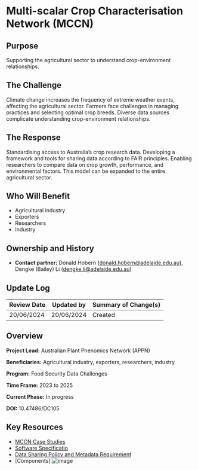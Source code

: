 # Multi-scalar Crop Characterisation Network (MCCN)

## Purpose
Supporting the agricultural sector to understand crop-environment relationships.

## The Challenge
Climate change increases the frequency of extreme weather events, affecting the agricultural sector. Farmers face challenges in managing practices and selecting optimal crop breeds. Diverse data sources complicate understanding crop-environment relationships.

## The Response
Standardising access to Australia’s crop research data. Developing a framework and tools for sharing data according to FAIR principles. Enabling researchers to compare data on crop growth, performance, and environmental factors. This model can be expanded to the entire agricultural sector.

## Who Will Benefit
- Agricultural industry
- Exporters
- Researchers
- Industry

## Ownership and History
- **Contact partner:** Donald Hobern ([donald.hobern@adelaide.edu.au](mailto:donald.hobern@adelaide.edu.au)), Dengke (Bailey) Li ([dengke.li@adelaide.edu.au](mailto:dengke.li@adelaide.edu.au))

## Update Log

| Review Date | Updated by | Summary of Change(s) |
|-------------|------------|----------------------|
|  20/06/2024 | 20/06/2024 | Created              |


## Overview
**Project Lead:** Australian Plant Phenomics Network (APPN)

**Beneficiaries:** Agricultural industry, exporters, researchers, industry

**Program:** Food Security Data Challenges

**Time Frame:** 2023 to 2025

**Current Phase:** In progress

**DOI:** 10.47486/DC105

## Key Resources
- [MCCN Case Studies](https://uao365.sharepoint.com/:w:/r/sites/DataTeamtest/Shared%20Documents/MCCN/Reports/Cases/MCCN%20Case%20Studies.docx?d=wc446740149d040c79f3a0208a8914c05&csf=1&web=1&e=kMsnFR)
- [Software Specificatio](https://uao365.sharepoint.com/:w:/r/sites/DataTeamtest/Shared%20Documents/MCCN/Reports/MCCN%20Software%20Specification%20v.%201.1.docx?d=w48b2fad3681845d78129b23bfa7efa36&csf=1&web=1&e=PuMVm6)
- [Data Sharing Policy and Metadata Requirement](https://uao365.sharepoint.com/:w:/r/sites/DataTeamtest/Shared%20Documents/MCCN/Reports/MCCN%20Data%20Sharing%20Policy%20and%20Metadata%20Requirements%20v.%201.1.docx?d=w685f01f15fcb4de9a2945de6a5385971&csf=1&web=1&e=dgJePi)
- [Components]
![image](https://github.com/aus-plant-phenomics-network/mccn-case-studies/assets/4349417/86533a74-6a08-4c72-9ac9-5a43f87a2230)

